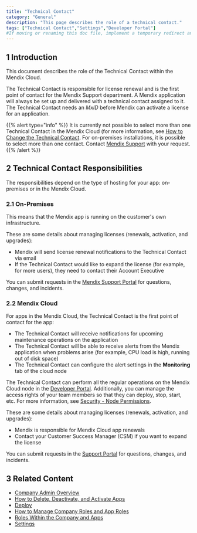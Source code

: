 ```yaml
---
title: "Technical Contact"
category: "General"
description: "This page describes the role of a technical contact."
tags: ["Technical Contact","Settings","Developer Portal"]
#If moving or renaming this doc file, implement a temporary redirect and let the respective team know they should update the URL in the product. See Mapping to Products for more details.
---
```


## 1 Introduction

This document describes the role of the Technical Contact within the Mendix Cloud.

The Technical Contact is responsible for license renewal and is the first point of contact for the Mendix Support department. A Mendix application will always be set up and delivered with a technical contact assigned to it. The Technical Contact needs an *MxID* before Mendix can activate a license for an application.

{{% alert type="info" %}}
It is currently not possible to select more than one Technical Contact in the Mendix Cloud (for more information, see [How to Change the Technical Contact](/developerportal/howto/change-roles). For on-premises installations, it is possible to select more than one contact. Contact [Mendix Support](https://support.mendix.com) with your request.
{{% /alert %}}

## 2 Technical Contact Responsibilities

The responsibilities depend on the type of hosting for your app: on-premises or in the Mendix Cloud.

### 2.1 On-Premises

This means that the Mendix app is running on the customer's own infrastructure.

These are some details about managing licenses (renewals, activation, and upgrades):

* Mendix will send license renewal notifications to the Technical Contact via email
* If the Technical Contact would like to expand the license (for example, for more users), they need to contact their Account Executive

You can submit requests in the [Mendix Support Portal](https://support.mendix.com) for questions, changes, and incidents.

### 2.2 Mendix Cloud

For apps in the Mendix Cloud, the Technical Contact is the first point of contact for the app:

* The Technical Contact will receive notifications for upcoming maintenance operations on the application
* The Technical Contact will be able to receive alerts from the Mendix application when problems arise (for example, CPU load is high, running out of disk space)
* The Technical Contact can configure the alert settings in the **Monitoring** tab of the cloud node

The Technical Contact can perform all the regular operations on the Mendix Cloud node in the [Developer Portal](http://home.mendix.com). Additionally, you can manage the access rights of your team members so that they can deploy, stop, start, etc. For more information, see [Security - Node Permissions](/developerportal/settings/node-permissions).

These are some details about managing licenses (renewals, activation, and upgrades):

* Mendix is responsible for Mendix Cloud app renewals
* Contact your Customer Success Manager (CSM) if you want to expand the license

You can submit requests in the [Support Portal](https://support.mendix.com) for questions, changes, and incidents.

## 3 Related Content

* [Company Admin Overview](/developerportal/general/companyadmin-overview)
* [How to Delete, Deactivate, and Activate Apps](/developerportal/general/leave-deactivate-app)
* [Deploy](/developerportal/deploy)
* [How to Manage Company Roles and App Roles](/developerportal/howto/change-roles)
* [Roles Within the Company and Apps](/developerportal/general/company-app-roles)
* [Settings](/developerportal/settings)
